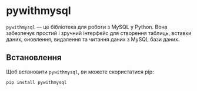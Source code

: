 # pywithmysql

`pywithmysql` — це бібліотека для роботи з MySQL у Python. Вона забезпечує простий і зручний інтерфейс для створення таблиць, вставки даних, оновлення, видалення та читання даних з MySQL бази даних.

## Встановлення

Щоб встановити `pywithmysql`, ви можете скористатися pip:

```bash
pip install pywithmysql
